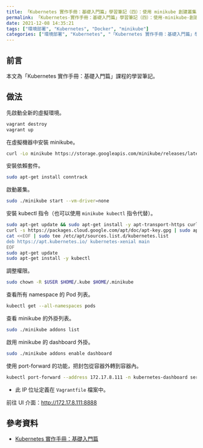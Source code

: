 ```yaml
---
title: 「Kubernetes 實作手冊：基礎入門篇」學習筆記（四）：使用 minikube 創建叢集
permalink: 「Kubernetes-實作手冊：基礎入門篇」學習筆記（四）：使用-minikube-創建叢集
date: 2021-12-08 14:35:21
tags: ["環境部署", "Kubernetes", "Docker", "minikube"]
categories: ["環境部署", "Kubernetes", "「Kubernetes 實作手冊：基礎入門篇」學習筆記"]
---
```


## 前言

本文為「Kubernetes 實作手冊：基礎入門篇」課程的學習筆記。

## 做法

先啟動全新的虛擬環境。

```BASH
vagrant destroy
vagrant up
```

在虛擬機器中安裝 minikube。

```BASH
curl -Lo minikube https://storage.googleapis.com/minikube/releases/latest/minikube-linux-amd64 && chmod +x minikube
```

安裝依賴套件。

```BASH
sudo apt-get install conntrack
```

啟動叢集。

```BASH
sudo ./minikube start --vm-driver=none 
```

安裝 kubectl 指令（也可以使用 `minikube kubectl` 指令代替）。

```BASH
sudo apt-get update && sudo apt-get install -y apt-transport-https curl
curl -s https://packages.cloud.google.com/apt/doc/apt-key.gpg | sudo apt-key add -
cat <<EOF | sudo tee /etc/apt/sources.list.d/kubernetes.list
deb https://apt.kubernetes.io/ kubernetes-xenial main
EOF
sudo apt-get update
sudo apt-get install -y kubectl
```

調整權限。

```BASH
sudo chown -R $USER $HOME/.kube $HOME/.minikube
```

查看所有 namespace 的 Pod 列表。

```BASH
kubectl get --all-namespaces pods
```

查看 minikube 的外掛列表。

```BASH
sudo ./minikube addons list
```

啟用 minikube 的 dashboard 外掛。

```BASH
sudo ./minikube addons enable dashboard
```

使用 port-forward 的功能，把封包從容器外轉到容器內。

```BASH
kubectl port-forward --address 172.17.8.111 -n kubernetes-dashboard service/kubernetes-dashboard 8888:80
```

- 此 IP 位址定義在 `Vagrantfile` 檔案中。

前往 UI 介面：<http://172.17.8.111:8888>

## 參考資料

- [Kubernetes 實作手冊：基礎入門篇](https://hiskio.com/courses/349/about)
